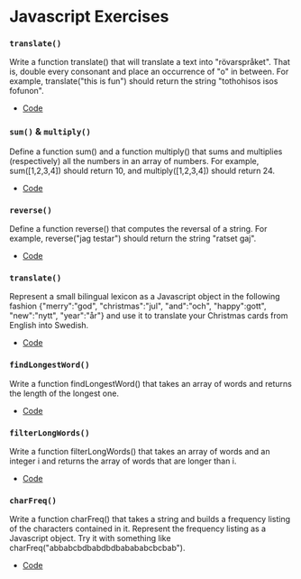 # Javascript Exercises 

### `translate()`

Write a function translate() that will translate a text into "rövarspråket". That is, double every consonant and place an occurrence of "o" in between. For example, translate("this is fun") should return the string "tothohisos isos fofunon".

- [Code](https://github.com/MarioTerron/javascript-exercises-1/blob/master/js/calculator.js)


### `sum()` & `multiply()`

Define a function sum() and a function multiply() that sums and multiplies (respectively) all the numbers in an array of numbers. For example, sum([1,2,3,4]) should return 10, and multiply([1,2,3,4]) should return 24.

- [Code](https://github.com/MarioTerron/javascript-exercises-1/blob/master/js/sum-and-multiply.js)


### `reverse()`

Define a function reverse() that computes the reversal of a string. For example, reverse("jag testar") should return the string "ratset gaj".

- [Code](https://github.com/MarioTerron/javascript-exercises-1/blob/master/js/revese.js)


### `translate()`

Represent a small bilingual lexicon as a Javascript object in the following fashion {"merry":"god", "christmas":"jul", "and":"och", "happy":gott", "new":"nytt", "year":"år"} and use it to translate your Christmas cards from English into Swedish.

- [Code](https://github.com/MarioTerron/javascript-exercises-1/blob/master/js/translate-two.js)


### `findLongestWord()`

Write a function findLongestWord() that takes an array of words and returns the length of the longest one.

- [Code](https://github.com/MarioTerron/javascript-exercises-1/blob/master/js/find-longest-word.js)


### `filterLongWords()`

Write a function filterLongWords() that takes an array of words and an integer i and returns the array of words that are longer than i.

- [Code](https://github.com/MarioTerron/javascript-exercises-1/blob/master/js/filter-long-words.js)


### `charFreq()`

Write a function charFreq() that takes a string and builds a frequency listing of the characters contained in it. Represent the frequency listing as a Javascript object. Try it with something like charFreq("abbabcbdbabdbdbabababcbcbab").

- [Code](https://github.com/MarioTerron/javascript-exercises-1/blob/master/js/char-freq.js)
